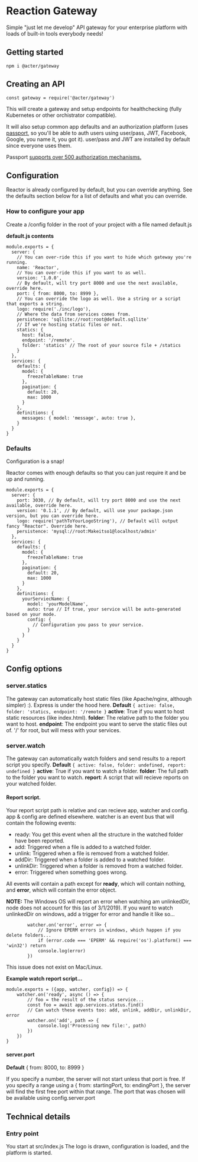 # Reaction Gateway
Simple "just let me develop" API gateway for your enterprise platform with loads of built-in tools
everybody needs!

## Getting started

`
npm i @acter/gateway
`

## Creating an API

`
const gateway = require('@acter/gateway')
`

This will create a gateway and setup endpoints for healthchecking (fully Kubernetes or other orchistrator compatible).

It will also setup common app defaults and an authorization platform (uses [passport](http://www.passportjs.org/), so you'll be able to auth users using user/pass, JWT, Facebook, Google, you name it, you got it).  user/pass and JWT are installed by default since everyone uses them.

Passport [supports over 500 authorization mechanisms.](http://www.passportjs.org/packages/)


## Configuration
Reactor is already configured by default, but you can override anything. See the defaults section
below for a list of defaults and what you can override.

### How to configure your app
Create a /config folder in the root of your project with a file named default.js

**default.js contents**
```
module.exports = {
  server: {
    // You can over-ride this if you want to hide which gateway you're running.
    name: 'Reactor',
    // You can over-ride this if you want to as well.
    version: '1.0.0',
    // By default, will try port 8000 and use the next available, override here.
    port: { from: 8000, to: 8999 },
    // You can override the logo as well. Use a string or a script that exports a string.
    logo: require('./inc/logo'),
    // Where the data from services comes from.
    persistence: 'sqllite://root:root@default.sqllite'
    // If we're hosting static files or not.
    statics: {
      host: false,
      endpoint: '/remote'.
      folder: 'statics' // The root of your source file + /statics
    }
  },
  services: {
    defaults: {
      model: {
        freezeTableName: true
      },
      pagination: {
        default: 20,
        max: 1000
      }
    },
    definitions: {
      messages: { model: 'message', auto: true },  
    }
  }
}
```


### Defaults
Configuration is a snap!

Reactor comes with enough defaults so that you can just require it and be up and running.


```
module.exports = {
  server: {
    port: 3030, // By default, will try port 8000 and use the next available, override here.
    version: '0.1.1', // By default, will use your package.json version, but you can override here.
    logo: require('pathToYourLogoString'), // Default will output fancy "Reactor". Override here.
    persistence: 'mysql://root:Makeitso1@localhost/admin'
  },
  services: {
    defaults: {
      model: {
        freezeTableName: true
      },
      pagination: {
        default: 20,
        max: 1000
      }
    },
    definitions: {
      yourServiecName: {
        model: 'yourModelName',
        auto: true // If true, your service will be auto-generated based on your mode.
        config: {
          // Configuration you pass to your service.
        }
      }
    }
  }
}
```

## Config options

### server.statics
The gateway can automatically host static files (like Apache/nginx, although simpler) :). Express is under the hood here.
**Default**
```{ active: false, folder: 'statics, endpoint: '/remote }```
**active**: True if you want to host static resources (like index.html).
**folder**: The relative path to the folder you want to host.
**endpoint**: The endpoint you want to serve the static files out of. '/' for root, but will mess with your services.


### server.watch
The gateway can automatically watch folders and send results to a report script you specify.
**Default**
```{ active: false, folder: undefined, report: undefined }```
**active**: True if you want to watch a folder.
**folder**: The full path to the folder you want to watch.
**report**: A script that will recieve reports on your watched folder.

#### Report script.
Your report script path is relative and can recieve app, watcher and config.  app & config are
defined elsewhere. watcher is an event bus that will contain the following events:
* ready: You get this event when all the structure in the watched folder have been reported.
* add: Triggered when a file is added to a watched folder.
* unlink: Triggered when a file is removed from a watched folder.
* addDir: Triggered when a folder is added to a watched folder.
* unlinkDir: Triggered when a folder is removed from a watched folder.
* error: Triggered when something goes wrong.

All events will contain a path except for **ready**, which will contain nothing, and **error**, which will contain the error object.

**NOTE:** The Windows OS will report an error when watching am unlinkedDir, node does not account for this (as of 3/1/2019). If
you want to watch unlinkedDir on windows, add a trigger for error and handle it like so...
```
        watcher.on('error', error => {
            // Ignore EPERM errors in windows, which happen if you delete folders...
            if (error.code === 'EPERM' && require('os').platform() === 'win32') return 
            console.log(error)
        })
```

This issue does not exist on Mac/Linux.

**Example watch report script...**
```
module.exports = ({app, watcher, config}) => {
    watcher.on('ready', async () => {
        // foo = the result of the status service...
        const foo = await app.services.status.find()
        // Can watch these events too: add, unlink, addDir, unlinkDir, error
        watcher.on('add', path => {
            console.log('Processing new file:', path)
        })
    })    
}
```



#### server.port
**Default**
{ from: 8000, to: 8999 }

If you specify a number, the server will not start unless that port is free.
If you specify a range using a { from: startingPort, to: endingPort }, the server will find the
first free port within that range.  The port that was chosen will be
available using config.server.port


## Technical details

### Entry point
You start at src/index.js
The logo is drawn, configuration is loaded, and the platform is started.
